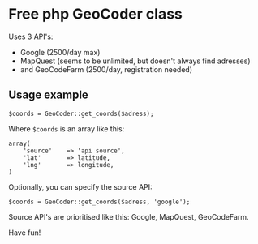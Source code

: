 Free php GeoCoder class
========

Uses 3 API's: 
- Google (2500/day max) 
- MapQuest (seems to be unlimited, but doesn't always find adresses)
- and GeoCodeFarm (2500/day, registration needed)


Usage example
--------------------

    $coords = GeoCoder::get_coords($adress);
    
Where `$coords` is an array like this:

    array(
        'source'    => 'api source',
        'lat'		=> latitude,
        'lng'		=> longitude,
    )
    
Optionally, you can specify the source API:

    $coords = GeoCoder::get_coords($adress, 'google');
    
Source API's are prioritised like this: Google, MapQuest, GeoCodeFarm.

Have fun!
